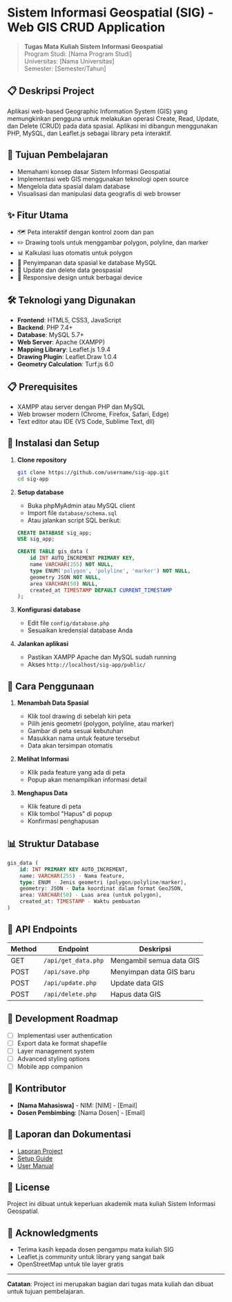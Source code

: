 # Sistem Informasi Geospatial (SIG) - Web GIS CRUD Application

> **Tugas Mata Kuliah Sistem Informasi Geospatial**  
> Program Studi: [Nama Program Studi]  
> Universitas: [Nama Universitas]  
> Semester: [Semester/Tahun]

## 📋 Deskripsi Project

Aplikasi web-based Geographic Information System (GIS) yang memungkinkan pengguna untuk melakukan operasi Create, Read, Update, dan Delete (CRUD) pada data spasial. Aplikasi ini dibangun menggunakan PHP, MySQL, dan Leaflet.js sebagai library peta interaktif.

## 🎯 Tujuan Pembelajaran

- Memahami konsep dasar Sistem Informasi Geospatial
- Implementasi web GIS menggunakan teknologi open source
- Mengelola data spasial dalam database
- Visualisasi dan manipulasi data geografis di web browser

## ✨ Fitur Utama

- 🗺️ Peta interaktif dengan kontrol zoom dan pan
- ✏️ Drawing tools untuk menggambar polygon, polyline, dan marker
- 📊 Kalkulasi luas otomatis untuk polygon
- 💾 Penyimpanan data spasial ke database MySQL
- 🔄 Update dan delete data geospasial
- 📱 Responsive design untuk berbagai device

## 🛠️ Teknologi yang Digunakan

- **Frontend**: HTML5, CSS3, JavaScript
- **Backend**: PHP 7.4+
- **Database**: MySQL 5.7+
- **Web Server**: Apache (XAMPP)
- **Mapping Library**: Leaflet.js 1.9.4
- **Drawing Plugin**: Leaflet.Draw 1.0.4
- **Geometry Calculation**: Turf.js 6.0

## 📋 Prerequisites

- XAMPP atau server dengan PHP dan MySQL
- Web browser modern (Chrome, Firefox, Safari, Edge)
- Text editor atau IDE (VS Code, Sublime Text, dll)

## 🚀 Instalasi dan Setup

1. **Clone repository**
   ```bash
   git clone https://github.com/username/sig-app.git
   cd sig-app
   ```

2. **Setup database**
   - Buka phpMyAdmin atau MySQL client
   - Import file `database/schema.sql`
   - Atau jalankan script SQL berikut:
   ```sql
   CREATE DATABASE sig_app;
   USE sig_app;
   
   CREATE TABLE gis_data (
       id INT AUTO_INCREMENT PRIMARY KEY,
       name VARCHAR(255) NOT NULL,
       type ENUM('polygon', 'polyline', 'marker') NOT NULL,
       geometry JSON NOT NULL,
       area VARCHAR(50) NULL,
       created_at TIMESTAMP DEFAULT CURRENT_TIMESTAMP
   );
   ```

3. **Konfigurasi database**
   - Edit file `config/database.php`
   - Sesuaikan kredensial database Anda

4. **Jalankan aplikasi**
   - Pastikan XAMPP Apache dan MySQL sudah running
   - Akses `http://localhost/sig-app/public/`

## 📖 Cara Penggunaan

1. **Menambah Data Spasial**
   - Klik tool drawing di sebelah kiri peta
   - Pilih jenis geometri (polygon, polyline, atau marker)
   - Gambar di peta sesuai kebutuhan
   - Masukkan nama untuk feature tersebut
   - Data akan tersimpan otomatis

2. **Melihat Informasi**
   - Klik pada feature yang ada di peta
   - Popup akan menampilkan informasi detail

3. **Menghapus Data**
   - Klik feature di peta
   - Klik tombol "Hapus" di popup
   - Konfirmasi penghapusan

## 📊 Struktur Database

```sql
gis_data (
    id: INT PRIMARY KEY AUTO_INCREMENT,
    name: VARCHAR(255) - Nama feature,
    type: ENUM - Jenis geometri (polygon/polyline/marker),
    geometry: JSON - Data koordinat dalam format GeoJSON,
    area: VARCHAR(50) - Luas area (untuk polygon),
    created_at: TIMESTAMP - Waktu pembuatan
)
```

## 🔧 API Endpoints

| Method | Endpoint | Deskripsi |
|--------|----------|-----------|
| GET | `/api/get_data.php` | Mengambil semua data GIS |
| POST | `/api/save.php` | Menyimpan data GIS baru |
| POST | `/api/update.php` | Update data GIS |
| POST | `/api/delete.php` | Hapus data GIS |

## 🚧 Development Roadmap

- [ ] Implementasi user authentication
- [ ] Export data ke format shapefile
- [ ] Layer management system
- [ ] Advanced styling options
- [ ] Mobile app companion

## 🤝 Kontributor

- **[Nama Mahasiswa]** - NIM: [NIM] - [Email]
- **Dosen Pembimbing**: [Nama Dosen] - [Email]

## 📝 Laporan dan Dokumentasi

- [Laporan Project](docs/laporan-project.pdf)
- [Setup Guide](docs/setup.md)
- [User Manual](docs/user-manual.md)

## 📄 License

Project ini dibuat untuk keperluan akademik mata kuliah Sistem Informasi Geospatial.

## 🙏 Acknowledgments

- Terima kasih kepada dosen pengampu mata kuliah SIG
- Leaflet.js community untuk library yang sangat baik
- OpenStreetMap untuk tile layer gratis

---

**Catatan**: Project ini merupakan bagian dari tugas mata kuliah dan dibuat untuk tujuan pembelajaran.